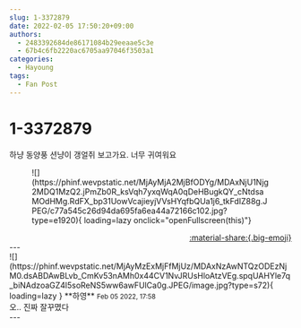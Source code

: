 ```yaml
---
slug: 1-3372879
date: 2022-02-05 17:50:20+09:00
authors:
  - 2483392684de86171084b29eeaae5c3e
  - 67b4c6fb2220ac6705aa97046f3503a1
categories:
  - Hayoung
tags:
  - Fan Post
---
```


# 1-3372879

<div class="post-container" markdown="1">
<div class="content-container md-sidebar__scrollwrap" markdown="1">

하냥 동양풍 션냥이 갱얼쥐 보고가요. 너무 귀여워요
<figure markdown="1">
![](https://phinf.wevpstatic.net/MjAyMjA2MjBfODYg/MDAxNjU1Njg2MDQ1MzQ2.jPmZb0R_ksVqh7yxqWqA0qDeHBugkQY_cNtdsaMOdHMg.RdFX_bp31UowVcajieyjVVsHYqfbQUa1j6_tkFdIZ88g.JPEG/c77a545c26d94da695fa6ea44a72166c102.jpg?type=e1920){ loading=lazy onclick="openFullscreen(this)"}
</figure>


</div>
</div>

<div style="text-align: right;" markdown="1">
<a href="https://weverse.io/fromis9/fanpost/1-3372879" style="text-align: right;">:material-share:{.big-emoji}</a>
</div>
---

<div class="comments-container md-sidebar__scrollwrap" markdown="1">
<div class="comment" markdown="1">
<div class='id-container' markdown="1">
![](https://phinf.wevpstatic.net/MjAyMzExMjFfMjUz/MDAxNzAwNTQzODEzNjM0.dsABDAwBLvb_CmKv53nAMh0x44CV1NvJRUsHloAtzVEg.spqUAHYle7q_biNAdzoaGZ4l5soReNS5ww6awFUlCa0g.JPEG/image.jpg?type=s72){ loading=lazy }
**<span class="artist">하영</span>** <small>Feb 05 2022, 17:58</small><br>
</div>
<div class='comment-body' markdown="1">
오.. 진짜 잘꾸몄다
</div>
</div>
</div>
---
